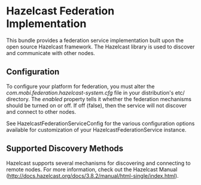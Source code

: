 # Hazelcast Federation Implementation
This bundle provides a federation service implementation built upon the open source Hazelcast framework. The Hazelcast library is used to discover and communicate with other nodes.

## Configuration
To configure your platform for federation, you must alter the *com.mobi.federation.hazelcast-system.cfg* file in your distribution's etc/ directory. The *enabled* property tells it whether the federation mechanisms should be turned on or off.  If off (false), then the service will not discover and connect to other nodes.

See HazelcastFederationServiceConfig for the various configuration options available for customization of your HazelcastFederationService instance.

## Supported Discovery Methods
Hazelcast supports several mechanisms for discovering and connecting to remote nodes. For more information, check out the Hazelcast Manual (http://docs.hazelcast.org/docs/3.8.2/manual/html-single/index.html).
